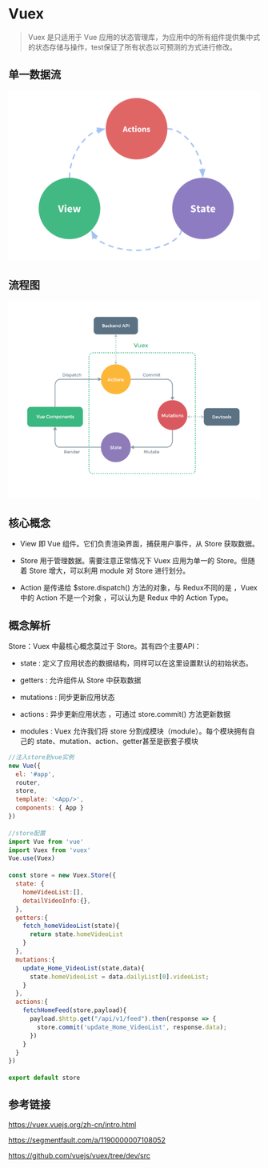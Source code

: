 # Vuex

> Vuex 是只适用于 Vue 应用的状态管理库，为应用中的所有组件提供集中式的状态存储与操作，test保证了所有状态以可预测的方式进行修改。

## 单一数据流

![](./imgs/vuex-flow.png)

## 流程图

![](./imgs/vuex.png)

## 核心概念

- View 即 Vue 组件。它们负责渲染界面，捕获用户事件，从 Store 获取数据。

- Store 用于管理数据。需要注意正常情况下 Vuex 应用为单一的 Store。但随着 Store 增大，可以利用 module 对 Store 进行划分。

- Action 是传递给 $store.dispatch() 方法的对象，与 Redux不同的是 ，Vuex 中的 Action 不是一个对象 ，可以认为是 Redux 中的 Action Type。

## 概念解析

Store：Vuex 中最核心概念莫过于 Store。其有四个主要API：

  - state : 定义了应用状态的数据结构，同样可以在这里设置默认的初始状态。

  - getters : 允许组件从 Store 中获取数据

  - mutations : 同步更新应用状态

  - actions : 异步更新应用状态 ，可通过 store.commit() 方法更新数据

  - modules : Vuex 允许我们将 store 分割成模块（module）。每个模块拥有自己的 state、mutation、action、getter甚至是嵌套子模块

```javascript
//注入store到vue实例
new Vue({
  el: '#app',
  router,
  store,
  template: '<App/>',
  components: { App }
})

//store配置
import Vue from 'vue'
import Vuex from 'vuex'
Vue.use(Vuex)

const store = new Vuex.Store({
  state: {
    homeVideoList:[],
    detailVideoInfo:{},
  },
  getters:{
    fetch_homeVideoList(state){
      return state.homeVideoList
    }
  },
  mutations:{
    update_Home_VideoList(state,data){
      state.homeVideoList = data.dailyList[0].videoList;
    }
  },
  actions:{
    fetchHomeFeed(store,payload){
      payload.$http.get("/api/v1/feed").then(response => {
        store.commit('update_Home_VideoList', response.data);
      })
    }
  }
})

export default store

```

## 参考链接

https://vuex.vuejs.org/zh-cn/intro.html

https://segmentfault.com/a/1190000007108052

https://github.com/vuejs/vuex/tree/dev/src